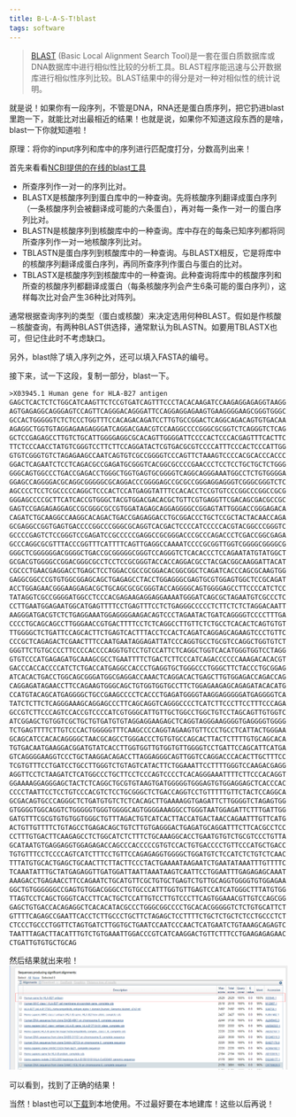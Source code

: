 ```yaml
---
title: B-L-A-S-T!blast
tags: software
---
```

> [BLAST](https://en.wikipedia.org/wiki/BLAST) (Basic Local Alignment Search Tool)是一套在蛋白质数据库或DNA数据库中进行相似性比较的分析工具。BLAST程序能迅速与公开数据库进行相似性序列比较。BLAST结果中的得分是对一种对相似性的统计说明。


就是说！如果你有一段序列，不管是DNA，RNA还是蛋白质序列，把它扔进blast里跑一下，就能比对出最相近的结果！也就是说，如果你不知道这段东西的是啥，blast一下你就知道啦！

原理：将你的input序列和库中的序列进行匹配度打分，分数高列出来！


首先来看看[NCBI提供的在线的blast工具](https://blast.ncbi.nlm.nih.gov/Blast.cgi)

[^_^]:![blast-home](https://github.com/pzweuj/pzweuj.github.io/raw/master/content/data/images/ncbi-blast-home.png)
![blastn](https://github.com/pzweuj/pzweuj.github.io/raw/master/content/data/images/blastn.png)
可以看到，一共有五种blast!分别有什么用呢！

- 所查序列作一对一的序列比对。
- BLASTX是核酸序列到蛋白库中的一种查询。先将核酸序列翻译成蛋白序列（一条核酸序列会被翻译成可能的六条蛋白），再对每一条作一对一的蛋白序列比对。
- BLASTN是核酸序列到核酸库中的一种查询。库中存在的每条已知序列都将同所查序列作一对一地核酸序列比对。
- TBLASTN是蛋白序列到核酸库中的一种查询。与BLASTX相反，它是将库中的核酸序列翻译成蛋白序列，再同所查序列作蛋白与蛋白的比对。
- TBLASTX是核酸序列到核酸库中的一种查询。此种查询将库中的核酸序列和所查的核酸序列都翻译成蛋白（每条核酸序列会产生6条可能的蛋白序列），这样每次比对会产生36种比对阵列。


通常根据查询序列的类型（蛋白或核酸）来决定选用何种BLAST。假如是作核酸－核酸查询，有两种BLAST供选择，通常默认为BLASTN。如要用TBLASTX也可，但记住此时不考虑缺口。

另外，blast除了填入序列之外，还可以填入FASTA的编号。

接下来，试一下这段，复制一部分，blast一下。
```
>X03945.1 Human gene for HLA-B27 antigen
GAGCTCACTCTCTGGCATCAAGTTCTCCGTGATCAGTTTCCCTACACAAGATCCAAGAGGAGAGGTAAGG
AGTGAGAGGCAGGGAGTCCAGTTCAGGGACAGGGATTCCAGGAGGAGAAGTGAAGGGGAAGCGGGTGGGC
GCCACTGGGGGTCTCTCCCTGGTTTCCACAGACAGATCCTTGTGCCGGACTCAGGCAGACAGTGTGACAA
AGAGGCTGGTGTAGGAGAAGAGGGATCAGGACGAACGTCCAAGGCCCCGGGCGCGGTCTCAGGGTCTCAG
GCTCCGAGAGCCTTGTCTGCATTGGGGAGGCGCACAGTTGGGGATTCCCCACTCCCACGAGTTTCACTTC
TTCTCCCAACCTATGTCGGGTCCTTCTTCCAGGATACTCGTGACGCGTCCCCATTTCCCACTCCCATTGG
GTGTCGGGTGTCTAGAGAAGCCAATCAGTGTCGCCGGGGTCCCAGTTCTAAAGTCCCCACGCACCCACCC
GGACTCAGAATCTCCTCAGACGCCGAGATGCGGGTCACGGCGCCCCGAACCCTCCTCCTGCTGCTCTGGG
GGGCAGTGGCCCTGACCGAGACCTGGGCTGGTGAGTGCGGGGTCAGGCAGGGAAATGGCCTCTGTGGGGA
GGAGCCAGGGGACGCAGGCGGGGGCGCAGGACCCGGGGAGCCGCGCCGGGAGGAGGGTCGGGCGGGTCTC
AGCCCCTCCTCGCCCCCAGGCTCCCACTCCATGAGGTATTTCCACACCTCCGTGTCCCGGCCCGGCCGCG
GGGAGCCCCGCTTCATCACCGTGGGCTACGTGGACGACACGCTGTTCGTGAGGTTCGACAGCGACGCCGC
GAGTCCGAGAGAGGAGCCGCGGGCGCCGTGGATAGAGCAGGAGGGGCCGGAGTATTGGGACCGGGAGACA
CAGATCTGCAAGGCCAAGGCACAGACTGACCGAGAGGACCTGCGGACCCTGCTCCGCTACTACAACCAGA
GCGAGGCCGGTGAGTGACCCCGGCCCGGGCGCAGGTCACGACTCCCCATCCCCCACGTACGGCCCGGGTC
GCCCCGAGTCTCCGGGTCCGAGATCCGCCCCCGAGGCCGCGGGACCCGCCCAGACCCTCGACCGGCGAGA
GCCCAGGCGCGTTTACCCGGTTTCATTTTCAGTTGAGGCCAAAATCCCCGCGGTTGGTCGGGGCGGGGCG
GGGCTCGGGGGGACGGGGCTGACCGCGGGGGCGGGTCCAGGGTCTCACACCCTCCAGAATATGTATGGCT
GCGACGTGGGGCCGGACGGGCGCCTCCTCCGCGGGTACCACCAGGACGCCTACGACGGCAAGGATTACAT
CGCCCTGAACGAGGACCTGAGCTCCTGGACCGCCGCGGACACGGCGGCTCAGATCACCCAGCGCAAGTGG
GAGGCGGCCCGTGTGGCGGAGCAGCTGAGAGCCTACCTGGAGGGCGAGTGCGTGGAGTGGCTCCGCAGAT
ACCTGGAGAACGGGAAGGAGACGCTGCAGCGCGCGGGTACCAGGGGCAGTGGGGAGCCTTCCCCATCTCC
TATAGGTCGCCGGGGATGGCCTCCCACGAGAAGAGGAGGAAAATGGGATCAGCGCTAGAATGTCGCCCTC
CCTTGAATGGAGAATGGCATGAGTTTTCCTGAGTTTCCTCTGAGGGCCCCCTCTTCTCTCTAGGACAATT
AAGGGATGACGTCTCTGAGGAAATGGAGGGGAAGACAGTCCCTAGAATACTGATCAGGGGTCCCCTTTGA
CCCCTGCAGCAGCCTTGGGAACCGTGACTTTTCCTCTCAGGCCTTGTTCTCTGCCTCACACTCAGTGTGT
TTGGGGCTCTGATTCCAGCACTTCTGAGTCACTTTACCTCCACTCAGATCAGGAGCAGAAGTCCCTGTTC
CCCGCTCAGAGACTCGAACTTTCCAATGAATAGGAGATTATCCCAGGTGCCTGCGTCCAGGCTGGTGTCT
GGGTTCTGTGCCCCTTCCCCACCCCAGGTGTCCTGTCCATTCTCAGGCTGGTCACATGGGTGGTCCTAGG
GTGTCCCATGAGAGATGCAAAGCGCCTGAATTTTCTGACTCTTCCCATCAGACCCCCCAAAGACACACGT
GACCCACCACCCCATCTCTGACCATGAGGCCACCCTGAGGTGCTGGGCCCTGGGCTTCTACCCTGCGGAG
ATCACACTGACCTGGCAGCGGGATGGCGAGGACCAAACTCAGGACACTGAGCTTGTGGAGACCAGACCAG
CAGGAGATAGAACCTTCCAGAAGTGGGCAGCTGTGGTGGTGCCTTCTGGAGAAGAGCAGAGATACACATG
CCATGTACAGCATGAGGGGCTGCCGAAGCCCCTCACCCTGAGATGGGGTAAGGAGGGGGATGAGGGGTCA
TATCTCTTCTCAGGGAAAGCAGGAGCCCTTCAGCAGGTCAGGGCCCCTCATCTTCCCTTCCTTTCCCAGA
GCCGTCTTCCCAGTCCACCGTCCCCATCGTGGGCATTGTTGCTGGCCTGGCTGTCCTAGCAGTTGTGGTC
ATCGGAGCTGTGGTCGCTGCTGTGATGTGTAGGAGGAAGAGCTCAGGTAGGGAAGGGGTGAGGGGTGGGG
TCTGAGTTTTCTTGTCCCACTGGGGGTTTCAAGCCCCAGGTAGAAGTGTTCCCTGCCTCATTACTGGGAA
GCAGCATCCACACAGGGGCTAACGCAGCCTGGGACCCTGTGTGCCAGCACTTACTCTTTTGTGCAGCACA
TGTGACAATGAAGGACGGATGTATCACCTTGGTGGTTGTGGTGTTGGGGTCCTGATTCCAGCATTCATGA
GTCAGGGGAAGGTCCCTGCTAAGGACAGACCTTAGGAGGGCAGTTGGTCCAGGACCCACACTTGCTTTCC
TCGTGTTTCCTGATCCTGCCTTGGGTCTGTAGTCATACTTCTGGAAATTCCTTTTGGGTCCAAGACGAGG
AGGTTCCTCTAAGATCTCATGGCCCTGCTTCCTCCCAGTCCCCTCACAGGGAAATTTTCTTCCCACAGGT
GGAAAAGGAGGGAGCTACTCTCAGGCTGCGTGTAAGTGATGGGGGTGGGAGTGTGGAGGAGCTCACCCAC
CCCCTAATTCCTCCTGTCCCACGTCTCCTGCGGGCTCTGACCAGGTCCTGTTTTTGTTCTACTCCAGGCA
GCGACAGTGCCCAGGGCTCTGATGTGTCTCTCACAGCTTGAAAAGGTGAGATTCTTGGGGTCTAGAGTGG
GTGGGGTGGCAGGTCTGGGGGTGGGTGGGGCAGTGGGGAAAGGCCTGGGTAATGGAGATTCTTTGATTGG
GATGTTTCGCGTGTGTGGTGGGCTGTTTAGACTGTCATCACTTACCATGACTAACCAGAATTTGTTCATG
ACTGTTGTTTTCTGTAGCCTGAGACAGCTGTCTTGTGAGGGACTGAGATGCAGGATTTCTTCACGCCTCC
CCTTTGTGACTTCAAGAGCCTCTGGCATCTCTTTCTGCAAAGGCACCTGAATGTGTCTGCGTCCCTGTTA
GCATAATGTGAGGAGGTGGAGAGACCAGCCCACCCCCGTGTCCACTGTGACCCCTGTTCCCATGCTGACC
TGTGTTTCCTCCCCAGTCATCTTTCCTGTTCCAGAGAGGTGGGGCTGGATGTCTCCATCTCTGTCTCAAC
TTTATGTGCACTGAGCTGCAACTTCTTACTTCCCTACTGAAAATAAGAATCTGAATATAAATTTGTTTTC
TCAAATATTTGCTATGAGAGGTTGATGGATTAATTAAATAAGTCAATTCCTGGAATTTGAGAGAGCAAAT
AAAGACCTGAGAACCTTCCAGAATCTGCATGTTCGCTGTGCTGAGTCTGTTGCAGGTGGGGTGTGGAGAA
GGCTGTGGGGGGCCGAGTGTGGACGGGCCTGTGCCCATTTGGTGTTGAGTCCATCATGGGCTTTATGTGG
TTAGTCCTCAGCTGGGTCACCTTCACTGCTCCATTGTCCTTGTCCCTTCAGTGGAAACGTTGTCCAGCGG
GAGCTGTGACCACAGAGGCTCACACATACGCCCTGGGCGGCCCCTGCACACGGGGGTCTCTGTGCATTCT
GTTTTCAGAGCCGAATTCACCTCTTGCCCTGCTTCTAGAGCTCCTTTTCTGCTCTGCTCTCCTGCCCTCT
CTCCCTGCCCTGGTTCTAGTGATCTTGGTGCTGAATCCAATCCCAACTCATGAATCTGTAAAGCAGAGTC
TAATTTAGACTTACATTTGTCTGTGAAATTGGACCCGTCATCAAGGACTGTTCTTTCCTGAAGAGAGAAC
CTGATTGTGTGCTGCAG
```

然后结果就出来啦！
![blast-test](https://github.com/pzweuj/pzweuj.github.io/raw/master/content/data/images/blast-test.png)


可以看到，找到了正确的结果！

当然！blast也可以[下载](ftp://ftp.ncbi.nlm.nih.gov/blast/executables/blast+/LATEST/)到本地使用。不过最好要在本地建库！这些以后再说！

[^_^]:日常表白我璟

